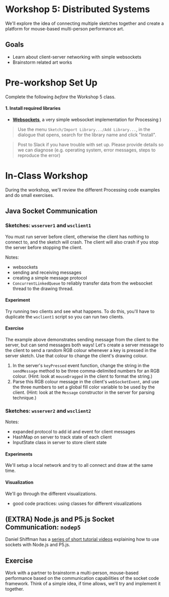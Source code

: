 # Workshop 5: Distributed Systems

We'll explore the idea of connecting multiple sketches together and create a platform for mouse-based multi-person performance art.


## Goals

* Learn about client-server networking with simple websockets
* Brainstorm related art works


# Pre-workshop Set Up

Complete the following _before_ the Workshop 5 class.

#### 1. Install required libraries

* [**Websockets**](https://github.com/alexandrainst/processing_websockets), a very simple websocket implementation for Processing )


> Use the menu `Sketch/Import Library.../Add Library...`, in the dialogue that opens, search for the library name and click "Install". 

> Post to Slack if you have trouble with set up. Please provide details so we can diagnose (e.g. operating system, error messages, steps to reproduce the error) 


# In-Class Workshop

During the workshop, we'll review the different Processing code examples and do small exercises.

## Java Socket Communication

### Sketches: **`wsserver1`** and  **`wsclient1`**

You must run server before client, otherwise the client has nothing to connect to, and the sketch will crash. The client will also crash if you stop the server before stopping the client.

Notes:
* websockets
* sending and receiving messages
* creating a simple message protocol
* `ConcurrentLinkedQueue` to reliably transfer data from the websocket thread to the drawing thread.

#### Experiment

Try running two clients and see what happens. To do this, you'll have to duplicate the `wsclient1` script so you can run two clients. 

#### Exercise

The example above demonstrates sending message from the client to the server, but can send messages both ways! Let's create a server message to the client to send a random RGB colour whenever a key is pressed in the server sketch. Use that colour to change the client's drawing colour.

1. In the server's `keyPressed` event function, change the string in the `sendMessage` method to be three comma-delimited numbers for an RGB colour. (Hint: look at `mouseDragged` in the client to format the string.)
2. Parse this RGB colour message in the client's `webSocketEvent`, and use the three numbers to set a global fill color variable to be used by the client. (Hint: look at the `Message` constructor in the server for parsing technique.)


### Sketches: **`wsserver2`** and  **`wsclient2`**

Notes:
* expanded protocol to add id and event for client messages
* HashMap on server to track state of each client
* InputState class in server to store client state

#### Experiments

We'll setup a local network and try to all connect and draw at the same time.

#### Visualization

We'll go through the different visualizations.

* good code practices: using classes for different visualizations

## (EXTRA) Node.js and P5.js Socket Communication: **`nodep5`**

Daniel Shiffman has a [series of short tutorial videos](https://youtu.be/bjULmG8fqc8) explaining how to use sockets with Node.js and P5.js. 

## Exercise

Work with a partner to brainstorm a multi-person, mouse-based performance based on the communication capabilities of the socket code framework. Think of a simple idea, if time allows, we'll try and implement it together.










 




